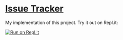 # [Issue Tracker](https://www.freecodecamp.org/learn/quality-assurance/quality-assurance-projects/issue-tracker)
My implementation of this project. Try it out on Repl.it:

[![Run on Repl.it](https://repl.it/badge/github/eastraining/fcc-metricimpconverter-tdd)](https://repl.it/github/eastraining/fcc-metricimpconverter-tdd)
